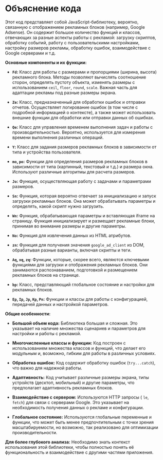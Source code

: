 # Объяснение кода

Этот код представляет собой JavaScript-библиотеку, вероятно, связанную с отображением рекламных блоков (например, Google Adsense).  Он содержит большое количество функций и классов, отвечающих за разные аспекты работы с рекламой:  загрузку скриптов, обработку событий, работу с пользовательскими настройками, настройку размеров рекламы, обработку ошибок, взаимодействие с Google серверами и т.д.

**Основные компоненты и их функции:**

* **`Fd`:** Класс для работы с размерами и пропорциями (ширина, высота) рекламного блока.  Методы позволяют вычислять соотношение сторон, определять пустоту объекта, изменять размеры с использованием `ceil`, `floor`, `round`, `scale`.  Важная часть для адаптации рекламы под разные размеры экрана.

* **`Ze`:** Класс, предназначенный для обработки ошибок и отправки отчетов.  Осуществляет логирование ошибок (в том числе с подробной информацией о контексте), а также может использовать внешние функции для обработки или отправки данных об ошибках.

* **`Qe`:** Класс для управления временем выполнения задач и работы с производительностью. Вероятно, используется для измерения времени выполнения различных операций.

* **`Y`:** Класс для задания размеров рекламных блоков в зависимости от типа и устройства пользователя.

* **`mo`, `po`:** Функции для определения размеров рекламных блоков в зависимости от типа (картинный, текстовый и т.д.) и размера окна. Используют различные алгоритмы для расчета размеров.

* **`Jo`:** Функция, осуществляющая работу с задачами и параметрами размеров.

* **`Sn`:** Функция, которая вероятно отвечает за инициализацию и запуск загрузки рекламных блоков. Она может обрабатывать параметры и определять, какой скрипт нужно загрузить.

* **`Wn`:** Функция, обрабатывающая параметры и вставляющая iframe на страницу.  Функция инициализирует и размещает рекламные блоки, принимая во внимание размеры и другие параметры.

* **`No`:** Функция для извлечения данных из HTML атрибутов.

* **`zn`:** Функция для получения значения `google_ad_client` из DOM, обрабатывая разные варианты, включая скрипты и теги.

* **`Aq`, `xq`, `zq`:** Функции, которые, скорее всего, являются ключевыми функциями для загрузки и отображения рекламных блоков. Они занимаются распознаванием, подготовкой и размещением рекламных блоков на странице.

* **`bp`:** Класс, представляющий глобальное состояние и настройки для рекламных блоков.

* **`Ep`, `Ip`, `Jp`, `Kp`, `Pn`:**  Функции и классы для работы с конфигурацией, передачей данных и настройкой параметров.

**Общие особенности:**

* **Большой объем кода:** Библиотека большая и сложная.  Это указывает на наличие множества сценариев и параметров для настройки и работы с рекламой.

* **Многочисленные классы и функции:** Код построен с использованием множества классов и функций, что делает его модульным и, возможно, гибким для работы в различных условиях.

* **Обработка ошибок:**  Код содержит обработку ошибок (`try...catch`), что важно для надежной работы.

* **Адаптивность:** Код учитывает различные размеры экрана, типы устройств (десктоп, мобильный) и другие параметры, что предполагает адаптивность рекламных блоков.

* **Взаимодействие с сервером:**  Используются HTTP запросы ( `le`, `fetch`) для связи с серверами Google. Это указывает на необходимость получения данных о рекламе и конфигурации.

* **Глобальное состояние:**  Используются глобальные переменные и функции, что может быть менее предпочтительным с точки зрения масштабируемости, но возможно, так реализовано для оптимизации производительности.


**Для более глубокого анализа:**  Необходимо знать контекст использования этой библиотеки, чтобы полностью понять её функциональность и взаимодействие с другими частями приложения.